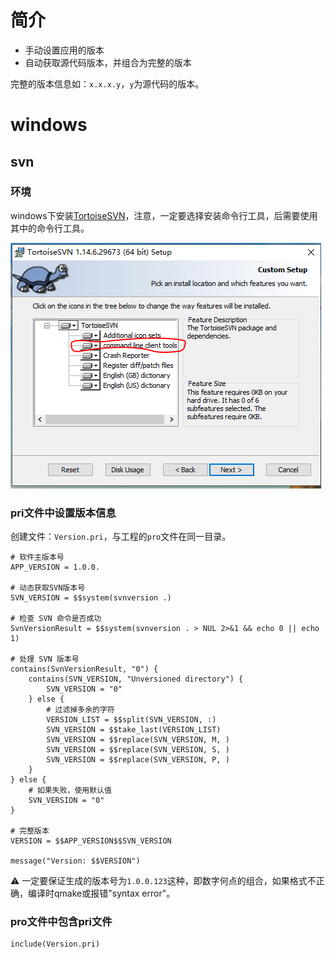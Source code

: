 # 简介

- 手动设置应用的版本
- 自动获取源代码版本，并组合为完整的版本

完整的版本信息如：`x.x.x.y`，`y`为源代码的版本。

# windows

## svn

### 环境

windows下安装[TortoiseSVN](https://tortoisesvn.net/index.zh.html)，注意，一定要选择安装命令行工具，后需要使用其中的命令行工具。

![](Qt设置应用的版本/SvnSetup.PNG)

### pri文件中设置版本信息

创建文件：`Version.pri`，与工程的`pro`文件在同一目录。

```qmake
# 软件主版本号
APP_VERSION = 1.0.0.

# 动态获取SVN版本号
SVN_VERSION = $$system(svnversion .)

# 检查 SVN 命令是否成功
SvnVersionResult = $$system(svnversion . > NUL 2>&1 && echo 0 || echo 1)

# 处理 SVN 版本号
contains(SvnVersionResult, "0") {
    contains(SVN_VERSION, "Unversioned directory") {
        SVN_VERSION = "0"
    } else {
        # 过滤掉多余的字符
        VERSION_LIST = $$split(SVN_VERSION, :)
        SVN_VERSION = $$take_last(VERSION_LIST)
        SVN_VERSION = $$replace(SVN_VERSION, M, )
        SVN_VERSION = $$replace(SVN_VERSION, S, )
        SVN_VERSION = $$replace(SVN_VERSION, P, )
    }
} else {
    # 如果失败，使用默认值
    SVN_VERSION = "0"
}

# 完整版本
VERSION = $$APP_VERSION$$SVN_VERSION

message("Version: $$VERSION")
```

:warning: 一定要保证生成的版本号为`1.0.0.123`这种，即数字何点的组合，如果格式不正确，编译时qmake或报错"syntax error"。

### pro文件中包含pri文件

```qmake
include(Version.pri)
```





